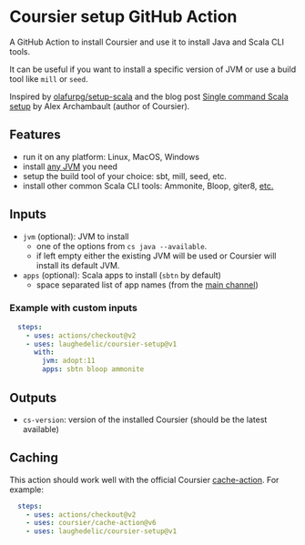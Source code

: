 # Coursier setup GitHub Action

A GitHub Action to install Coursier and use it to install Java and Scala CLI tools.

It can be useful if you want to install a specific version of JVM or use a build tool like `mill` or `seed`.

Inspired by [olafurpg/setup-scala](https://github.com/olafurpg/setup-scala) and the blog post [Single command Scala setup](https://alexarchambault.github.io/posts/2020-09-21-cs-setup.html) by Alex Archambault (author of Coursier).

## Features

- run it on any platform: Linux, MacOS, Windows
- install [any JVM](https://get-coursier.io/docs/cli-java.html#jvm-index) you need
- setup the build tool of your choice: sbt, mill, seed, etc.
- install other common Scala CLI tools: Ammonite, Bloop, giter8, [etc.](https://github.com/coursier/apps/tree/master/apps/resources)

## Inputs

- `jvm` (optional): JVM to install
  - one of the options from `cs java --available`.
  - if left empty either the existing JVM will be used or Coursier will install its default JVM.
- `apps` (optional): Scala apps to install (`sbtn` by default)
  - space separated list of app names (from the [main channel](https://github.com/coursier/apps))

### Example with custom inputs

```yml
  steps:
    - uses: actions/checkout@v2
    - uses: laughedelic/coursier-setup@v1
      with:
        jvm: adopt:11
        apps: sbtn bloop ammonite
```

## Outputs

- `cs-version`: version of the installed Coursier (should be the latest available)

## Caching

This action should work well with the official Coursier [cache-action](https://github.com/coursier/cache-action). For example:

```yml
  steps:
    - uses: actions/checkout@v2
    - uses: coursier/cache-action@v6
    - uses: laughedelic/coursier-setup@v1
```

